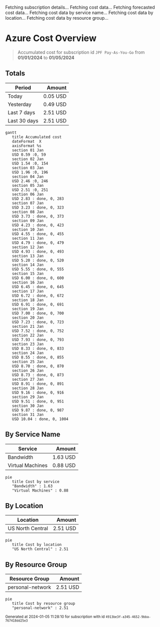 Fetching subscription details...
Fetching cost data...
Fetching forecasted cost data...
Fetching cost data by service name...
Fetching cost data by location...
Fetching cost data by resource group...
# Azure Cost Overview

> Accumulated cost for subscription id `JPF Pay-As-You-Go` from **01/01/2024** to **01/05/2024**

## Totals

|Period|Amount|
|---|---:|
|Today|0.05 USD|
|Yesterday|0.49 USD|
|Last 7 days|2.51 USD|
|Last 30 days|2.51 USD|

```mermaid
gantt
   title Accumulated cost
   dateFormat  X
   axisFormat %s
   section 01 Jan
   USD 0.59 :0, 59
   section 02 Jan
   USD 1.54 :0, 154
   section 03 Jan
   USD 1.96 :0, 196
   section 04 Jan
   USD 2.46 :0, 246
   section 05 Jan
   USD 2.51 :0, 251
   section 06 Jan
   USD 2.83 : done, 0, 283
   section 07 Jan
   USD 3.23 : done, 0, 323
   section 08 Jan
   USD 3.73 : done, 0, 373
   section 09 Jan
   USD 4.23 : done, 0, 423
   section 10 Jan
   USD 4.55 : done, 0, 455
   section 11 Jan
   USD 4.79 : done, 0, 479
   section 12 Jan
   USD 4.93 : done, 0, 493
   section 13 Jan
   USD 5.20 : done, 0, 520
   section 14 Jan
   USD 5.55 : done, 0, 555
   section 15 Jan
   USD 6.00 : done, 0, 600
   section 16 Jan
   USD 6.45 : done, 0, 645
   section 17 Jan
   USD 6.72 : done, 0, 672
   section 18 Jan
   USD 6.91 : done, 0, 691
   section 19 Jan
   USD 7.00 : done, 0, 700
   section 20 Jan
   USD 7.23 : done, 0, 723
   section 21 Jan
   USD 7.52 : done, 0, 752
   section 22 Jan
   USD 7.93 : done, 0, 793
   section 23 Jan
   USD 8.33 : done, 0, 833
   section 24 Jan
   USD 8.55 : done, 0, 855
   section 25 Jan
   USD 8.70 : done, 0, 870
   section 26 Jan
   USD 8.73 : done, 0, 873
   section 27 Jan
   USD 8.91 : done, 0, 891
   section 28 Jan
   USD 9.16 : done, 0, 916
   section 29 Jan
   USD 9.51 : done, 0, 951
   section 30 Jan
   USD 9.87 : done, 0, 987
   section 31 Jan
   USD 10.04 : done, 0, 1004
```

## By Service Name

|Service|Amount|
|---|---:|
|Bandwidth|1.63 USD|
|Virtual Machines|0.88 USD|

```mermaid
pie
   title Cost by service
   "Bandwidth" : 1.63
   "Virtual Machines" : 0.88
```

## By Location

|Location|Amount|
|---|---:|
|US North Central|2.51 USD|

```mermaid
pie
   title Cost by location
   "US North Central" : 2.51
```

## By Resource Group

|Resource Group|Amount|
|---|---:|
|personal-network|2.51 USD|

```mermaid
pie
   title Cost by resource group
   "personal-network" : 2.51
```

<sup>Generated at 2024-01-05 11:28:10 for subscription with id `4913be3f-a345-4652-9bba-767418dd25e3`</sup>

